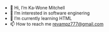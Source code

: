 - 👋 Hi, I’m Ka-Wone Mitchell
- 👀 I’m interested in software enginering 
- 🌱 I’m currently learning HTML
- 📫 How to reach me revampz777@gmail.com

<!---
NaikoTeki777/NaikoTeki777 is a ✨ special ✨ repository because its `README.md` (this file) appears on your GitHub profile.
You can click the Preview link to take a look at your changes.
--->
